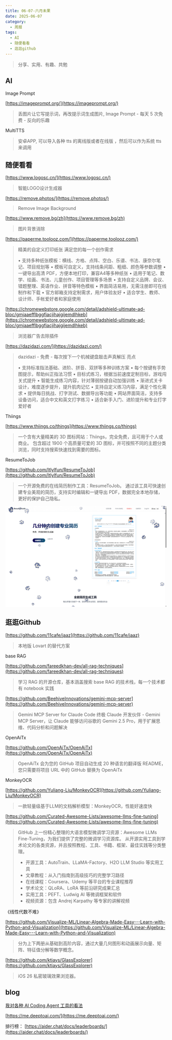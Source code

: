 ```yaml
---
title: 06-07-六月未果
date: 2025-06-07
category:
  - 周报
tags:
  - AI
  - 随便看看
  - 逛逛github
---
```


> 分享、实用、有趣、共勉


## AI


Image Prompt 

[https://imageprompt.org/](https://imageprompt.org/)
>丢图片让它写提示词，再改提示词生成图片, Image Prompt - 每天 5 次免费 - 反向的乐趣



MultiTTS
>安卓APP, 可以导入各种 tts 的离线版或者在线版 ，然后可以作为系统 tts 来调用



## 随便看看


[https://www.logosc.cn/](https://www.logosc.cn/)
>智能LOGO设计生成器


[https://remove.photos/](https://remove.photos/)
>Remove Image Background


[https://www.remove.bg/zh](https://www.remove.bg/zh)
>图片背景消除


[https://paperme.toolooz.com/](https://paperme.toolooz.com/)
>精美的自定义打印纸张 满足您的每一个创作需求
>
>• 支持多种纸张模板：横线、方格、点阵、空白、乐谱、书法、康奈尔笔记、项目规划等 
>• 模板可自定义，支持线条间距、粗细、颜色等参数调整 
>• 一键导出高清 PDF，方便本地打印，兼容A4等多种纸张 
>• 适用于笔记、数学、绘画、书法、儿童创作、项目管理等多场景 
>• 支持自定义品牌、会议、错题整理、英语作业、拼音等特色模板 
>• 界面简洁易用，无需注册即可在线制作和下载 
>• 官方邮箱支持定制需求，用户体验友好 
>• 适合学生、教师、设计师、手帐爱好者和家庭使用


[https://chromewebstore.google.com/detail/adshield-ultimate-ad-bloc/gmjaaefflbggfiacjihajgijemdlhkeb](https://chromewebstore.google.com/detail/adshield-ultimate-ad-bloc/gmjaaefflbggfiacjihajgijemdlhkeb)
>浏览器广告去除插件


[https://dazidazi.com/](https://dazidazi.com/)
> dazidazi - 免费 - 每次按下一个机械键盘敲击声真解压 亮点 
> 
> • 支持标准指法基础、进阶、拼音、双拼等多种训练方案
> • 每个按键有手势图提示，帮助纠正指法习惯 
> • 目标式练习，根据当前速度定制目标，游戏闯关式提升 
> • 智能生成练习内容，针对薄弱按键自动加强训练 
> • 渐进式关卡设计，难度逐步提升，提升肌肉记忆 
> • 支持自定义练习内容，满足个性化需求 
> • 提供每日挑战、打字测试、数据导出等功能 • 网站界面简洁，支持多设备访问，适合中文和英文打字练习 
> • 适合新手入门、进阶提升和专业打字爱好者


Thiings

[https://www.thiings.co/things](https://www.thiings.co/things)
>一个含有大量精美的 3D 图标网站：Thiings，完全免费，且可用于个人或商业。 包含超过 1900 个高质量可爱的 3D 图标，并可按照不同的主题分类浏览，同时支持搜索快速找到需要的图标。



ResumeToJob

[https://github.com/ltlylfun/ResumeToJob](https://github.com/ltlylfun/ResumeToJob)
>一个开源免费的在线简历制作工具：ResumeToJob。 通过该工具可快速创建专业美观的简历，支持实时编辑和一键导出 PDF，数据完全本地存储，更好的保护自己隐私。
>

![](https://github.com/ltlylfun/ResumeToJob/raw/main/public/assets/screenshot1.png)




## 逛逛Github

[https://github.com/11cafe/jaaz](https://github.com/11cafe/jaaz)
>本地版 Lovart 的替代方案


base RAG

[https://github.com/fareedkhan-dev/all-rag-techniques](https://github.com/fareedkhan-dev/all-rag-techniques)
>学习 RAG 的开源仓库，基本涵盖搜索 base RAG 的技术栈，每一个技术都有 notebook 实践


[https://github.com/BeehiveInnovations/gemini-mcp-server](https://github.com/BeehiveInnovations/gemini-mcp-server)

>Gemini MCP Server for Claude Code 终极 Claude 开发伙伴 - Gemini MCP Server，让 Claude 能够访问谷歌的 Gemini 2.5 Pro，用于扩展思维、代码分析和问题解决

OpenAiTx

[https://github.com/OpenAiTx/OpenAiTx](https://github.com/OpenAiTx/OpenAiTx)

>OpenAiTx 会为您的 GitHub 项目自动生成 20 种语言的翻译版 README，您只需要将项目 URL 中的 GitHub 替换为 OpenAiTx


MonkeyOCR

[https://github.com/Yuliang-Liu/MonkeyOCR](https://github.com/Yuliang-Liu/MonkeyOCR)

>一款轻量级基于LLM的文档解析模型：MonkeyOCR，性能好速度快



[https://github.com/Curated-Awesome-Lists/awesome-llms-fine-tuning](https://github.com/Curated-Awesome-Lists/awesome-llms-fine-tuning)
>GitHub 上一份精心整理的大语言模型微调学习资源：Awesome LLMs Fine-Tuning，为我们提供了完整的微调学习资源库。 从开源实用工具到学术论文的各类资源，并且按照教程、工具、书籍、框架、最佳实践等分类整理。
>
>- 开源工具：AutoTrain、LLaMA-Factory、H2O LLM Studio 等实用工具 
>- 文章教程：从入门指南到高级技巧的完整学习路径 
>- 在线课程：Coursera、Udemy 等平台的专业课程推荐 
>- 学术论文：QLoRA、LoRA 等前沿研究成果汇总 
>- 实用工具：PEFT、Ludwig AI 等微调框架和软件 
>- 视频资源：包含 Andrej Karpathy 等专家的讲解视频


《线性代数不难》

[https://github.com/Visualize-ML/Linear-Algebra-Made-Easy---Learn-with-Python-and-Visualization](https://github.com/Visualize-ML/Linear-Algebra-Made-Easy---Learn-with-Python-and-Visualization)
>分为上下两册从基础到高阶内容，通过大量几何图形和动画展示向量、矩阵、特征值分解等数学概念。


[https://github.com/ktiays/GlassExplorer](https://github.com/ktiays/GlassExplorer)
>iOS 26 私密玻璃效果浏览器。


## blog


[我对各种 AI Coding Agent 工具的看法](https://xxchan.me/ai/2025/06/08/ai-coding.html)


[https://me.deeptoai.com/](https://me.deeptoai.com/)


排行榜：
[https://aider.chat/docs/leaderboards/](https://aider.chat/docs/leaderboards/)
